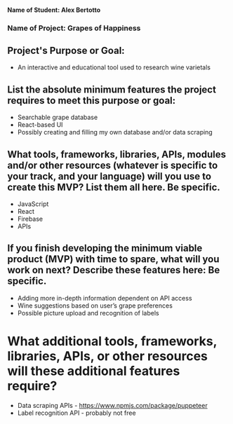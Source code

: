 #### Name of Student: Alex Bertotto

### Name of Project: Grapes of Happiness

## Project's Purpose or Goal: 
* An interactive and educational tool used to research wine varietals 

## List the absolute minimum features the project requires to meet this purpose or goal:
* Searchable grape database
* React-based UI
* Possibly creating and filling my own database and/or data scraping


## What tools, frameworks, libraries, APIs, modules and/or other resources (whatever is specific to your track, and your language) will you use to create this MVP? List them all here. Be specific.
* JavaScript
* React
* Firebase 
* APIs
## If you finish developing the minimum viable product (MVP) with time to spare, what will you work on next? Describe these features here: Be specific.
* Adding more in-depth information dependent on API access
* Wine suggestions based on user’s grape preferences
* Possible picture upload and recognition of labels 

# What additional tools, frameworks, libraries, APIs, or other resources will these additional features require?
* Data scraping APIs - https://www.npmjs.com/package/puppeteer
* Label recognition API - probably not free
